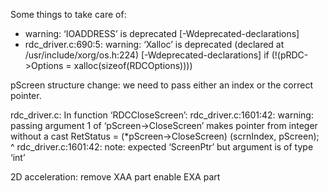 Some things to take care of:
* warning: ‘IOADDRESS’ is deprecated [-Wdeprecated-declarations]
* rdc_driver.c:690:5: warning: ‘Xalloc’ is deprecated (declared at /usr/include/xorg/os.h:224) [-Wdeprecated-declarations]
     if (!(pRDC->Options = xalloc(sizeof(RDCOptions))))

pScreen structure change: we need to pass either an index or the correct pointer.

rdc_driver.c: In function ‘RDCCloseScreen’:
rdc_driver.c:1601:42: warning: passing argument 1 of ‘pScreen->CloseScreen’ makes pointer from integer without a cast
     RetStatus = (*pScreen->CloseScreen) (scrnIndex, pScreen);
                                          ^
rdc_driver.c:1601:42: note: expected ‘ScreenPtr’ but argument is of type ‘int’


2D acceleration:
remove XAA part
enable EXA part
